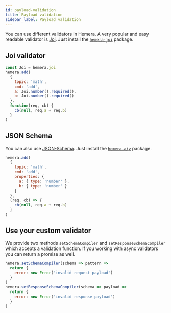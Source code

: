 ```yaml
---
id: payload-validation
title: Payload validation
sidebar_label: Payload validation
---
```


You can use different validators in Hemera. A very popular and easy readable validator is [Joi](https://github.com/hapijs/joi).
Just install the [`hemera-joi`](https://github.com/hemerajs/hemera/tree/master/packages/hemera-joi) package.

## Joi validator

```js
const Joi = hemera.joi
hemera.add(
  {
    topic: 'math',
    cmd: 'add',
    a: Joi.number().required(),
    b: Joi.number().required()
  },
  function(req, cb) {
    cb(null, req.a + req.b)
  }
)
```

## JSON Schema

You can also use [JSON-Schema](http://json-schema.org/). Just install the [`hemera-ajv`](https://github.com/hemerajs/hemera/tree/master/packages/hemera-ajv) package.

```js
hemera.add(
  {
    topic: 'math',
    cmd: 'add',
    properties: {
      a: { type: 'number' },
      b: { type: 'number' }
    }
  },
  (req, cb) => {
    cb(null, req.a + req.b)
  }
)
```

## Use your custom validator

We provide two methods `setSchemaCompiler` and `setResponseSchemaCompiler` which accepts a validation function. If you working with async validators you can return a promise as well.

```js
hemera.setSchemaCompiler(schema => pattern =>
  return {
    error: new Error('invalid request payload')
  }
)
hemera.setResponseSchemaCompiler(schema => payload =>
  return {
    error: new Error('invalid response payload')
  }
)
```
